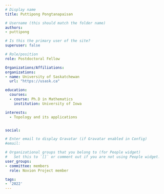 ```yaml
---
# Display name
title: Puttipong Pongtanapaisan

# Username (this should match the folder name)
authors:
- puttipong

# Is this the primary user of the site?
superuser: false

# Role/position
role: Postdoctoral Fellow

Organizations/Affiliations:
organizations:
- name: University of Saskatchewan
  url: "https://usask.ca"

education:
  courses:
  - course: Ph.D in Mathematics
    institution: University of Iowa

interests:
  - Topology and its applications


social:

# Enter email to display Gravatar (if Gravatar enabled in Config)
#email:

# Organizational groups that you belong to (for People widget)
#   Set this to `[]` or comment out if you are not using People widget.
user_groups:
- committee: members
  role: Novion Project member

tags:
- '2022'
---
```

